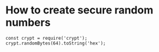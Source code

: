 # How to create secure random numbers

```
const crypt = require('crypt');
crypt.randomBytes(64).toString('hex');
```


